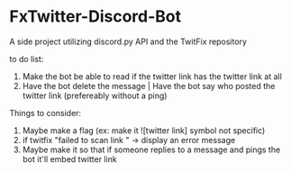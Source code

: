 # FxTwitter-Discord-Bot
A side project utilizing discord.py API and the TwitFix repository


 to do list: 
1) Make the bot be able to read if the twitter link has the twitter link at all
2) Have the bot delete the message
  | Have the bot say who posted the twitter link (prefereably without a ping)


 Things to consider:
 1) Maybe make a flag (ex: make it ![twitter link] symbol not specific)
 2) if twitfix "failed to scan link " -> display an error message
 3) Maybe make it so that if someone replies to a message and pings the bot it'll embed twitter link

